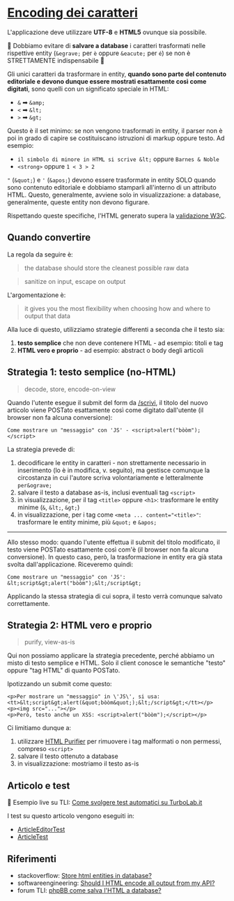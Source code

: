 # [Encoding dei caratteri](https://github.com/TurboLabIt/TurboLab.it/blob/main/docs/encoding.md)

L'applicazione deve utilizzare **UTF-8** e **HTML5** ovunque sia possibile.

🛑 Dobbiamo evitare di **salvare a database** i caratteri trasformati nelle rispettive entity (`&egrave;` per `è` oppure `&eacute;` per `é`) se non è STRETTAMENTE indispensabile 🛑

Gli unici caratteri da trasformare in entity, **quando sono parte del contenuto editoriale e devono dunque essere mostrati esattamente così come digitati**, sono quelli con un significato speciale in HTML:

- `&` ➡ `&amp;`
- `<` ➡ `&lt;`
- `>` ➡ `&gt;`

Questo è il set minimo: se non vengono trasformati in entity, il parser non è poi in grado di capire se costituiscano istruzioni di markup oppure testo. Ad esempio:

- `il simbolo di minore in HTML si scrive &lt;` oppure `Barnes & Noble`
- `<strong>` oppure `1 < 3 > 2`

`"` (`&quot;`) e `'` (`&apos;`) devono essere trasformate in entity SOLO quando sono contenuto editoriale e dobbiamo stamparli all'interno di un attributo HTML. Questo, generalmente, avviene solo in visualizzazione: a database, generalmente, queste entity non devono figurare.

Rispettando queste specifiche, l'HTML generato supera la [validazione W3C](https://validator.w3.org).


## Quando convertire

La regola da seguire è:

> the database should store the cleanest possible raw data

> sanitize on input, escape on output

L'argomentazione è:

> it gives you the most flexibility when choosing how and where to output that data

Alla luce di questo, utilizziamo strategie differenti a seconda che il testo sia:

1. **testo semplice** che non deve contenere HTML - ad esempio: titoli e tag
2. **HTML vero e proprio** - ad esempio: abstract o body degli articoli


## Strategia 1: testo semplice (no-HTML)

> decode, store, encode-on-view

Quando l'utente esegue il submit del form da [/scrivi](https://turbolab.it/scrivi), il titolo del nuovo articolo viene POSTato esattamente così come digitato dall'utente (il browser non fa alcuna conversione):

````
Come mostrare un "messaggio" con 'JS' - <script>alert("bòòm");</script>
````

La strategia prevede di:

1. decodificare le entity in caratteri - non strettamente necessario in inserimento (lo è in modifica, v. seguito), ma gestisce comunque la circostanza in cui l'autore scriva volontariamente e letteralmente `per&ograve;`
2. salvare il testo a database as-is, inclusi eventuali tag `<script>`
3. in visualizzazione, per il tag `<title>` oppure `<h1>`: trasformare le entity minime (`&`, `&lt;`, `&gt;`)
4. in visualizzazione, per i tag come `<meta ... content="<title>"`: trasformare le entity minime, più `&quot;` e `&apos;`

---

Allo stesso modo: quando l'utente effettua il submit del titolo modificato, il testo viene POSTato esattamente così com'è (il browser non fa alcuna conversione). In questo caso, però, la trasformazione in entity era già stata svolta dall'applicazione. Riceveremo quindi:

````
Come mostrare un "messaggio" con 'JS': &lt;script&gt;alert("bòòm");&lt;/script&gt;
````

Applicando la stessa strategia di cui sopra, il testo verrà comunque salvato correttamente.


## Strategia 2: HTML vero e proprio

> purify, view-as-is

Qui non possiamo applicare la strategia precedente, perché abbiamo un misto di testo semplice e HTML. Solo il client conosce le semantiche "testo" oppure "tag HTML" di quanto POSTato.

Ipotizzando un submit come questo:

````
<p>Per mostrare un "messaggio" in \'JS\', si usa: <tt>&lt;script&gt;alert(&quot;bòòm&quot;);&lt;/script&gt;</tt></p>
<p><img src="..."></p>
<p>Però, testo anche un XSS: <script>alert("bòòm");</script></p>
````

Ci limitiamo dunque a:

1. utilizzare [HTML Purifier](http://htmlpurifier.org/) per rimuovere i tag malformati o non permessi, compreso `<script>`
2. salvare il testo ottenuto a database
3. in visualizzazione: mostriamo il testo as-is


## Articolo e test

🔗 Esempio live su TLI: [Come svolgere test automatici su TurboLab.it](https://turbolab.it/1939)

I test su questo articolo vengono eseguiti in:

- [ArticleEditorTest](https://github.com/TurboLabIt/TurboLab.it/blob/main/tests/Editor/ArticleEditorTest.php)
- [ArticleTest](https://github.com/TurboLabIt/TurboLab.it/blob/main/tests/Smoke/ArticleTest.php)


## Riferimenti

- stackoverflow: [Store html entities in database?](https://stackoverflow.com/q/1970880/1204976)
- softwareengineering: [Should I HTML encode all output from my API?](https://softwareengineering.stackexchange.com/q/117512/165409)
- forum TLI: [phpBB come salva l'HTML a database?](https://turbolab.it/forum/viewtopic.php?t=13553)
